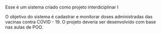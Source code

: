 Esse é um sistema criado como projeto interdiciplinar I

O objetivo do sistema é cadastrar e monitorar doses administradas das vacinas contra
COVID - 19.
O projeto deveria ser desenvolvido com base nas aulas de POO.
